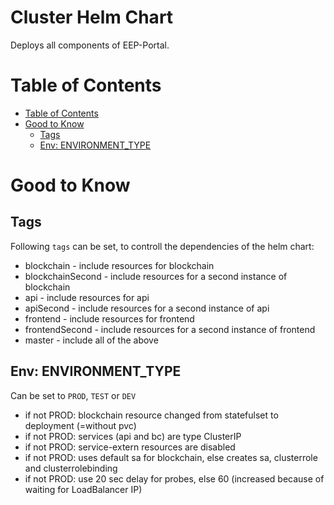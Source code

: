 # Cluster Helm Chart <!-- omit in TOC -->

Deploys all components of EEP-Portal.

# Table of Contents

- [Table of Contents](#table-of-contents)
- [Good to Know](#good-to-know)
  - [Tags](#tags)
  - [Env: ENVIRONMENT_TYPE](#env-environmenttype)

# Good to Know

## Tags

Following `tags` can be set, to controll the dependencies of the helm chart:

- blockchain - include resources for blockchain
- blockchainSecond - include resources for a second instance of blockchain
- api - include resources for api
- apiSecond - include resources for a second instance of api
- frontend - include resources for frontend
- frontendSecond - include resources for a second instance of frontend
- master - include all of the above

## Env: ENVIRONMENT_TYPE

Can be set to `PROD`, `TEST` or `DEV`

- if not PROD: blockchain resource changed from statefulset to deployment (=without pvc)
- if not PROD: services (api and bc) are type ClusterIP
- if not PROD: service-extern resources are disabled
- if not PROD: uses default sa for blockchain, else creates sa, clusterrole and clusterrolebinding
- if not PROD: use 20 sec delay for probes, else 60 (increased because of waiting for LoadBalancer IP)
